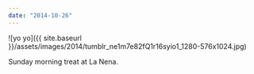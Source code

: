 ```yaml
---
date: "2014-10-26"
---
```


![yo yo]({{ site.baseurl }}/assets/images/2014/tumblr_ne1m7e82fQ1r16syio1_1280-576x1024.jpg)

Sunday morning treat at La Nena.
